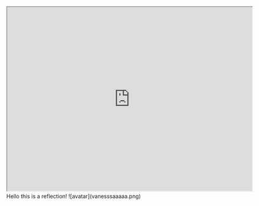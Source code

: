 <iframe src="https://www.google.com/maps/d/embed?mid=1YWskCDuhLv4bnefYQKNtFEbraDpplsUd&ehbc=2E312F" width="640" height="480"></iframe>
Hello this is a reflection!
![avatar](vanesssaaaaa.png)
